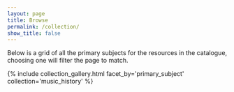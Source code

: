 ```yaml
---
layout: page
title: Browse
permalink: /collection/
show_title: false
---
```


Below is a grid of all the primary subjects for the resources in the catalogue, choosing one will filter the page to match. 

{% include collection_gallery.html facet_by='primary_subject' collection='music_history' %}
